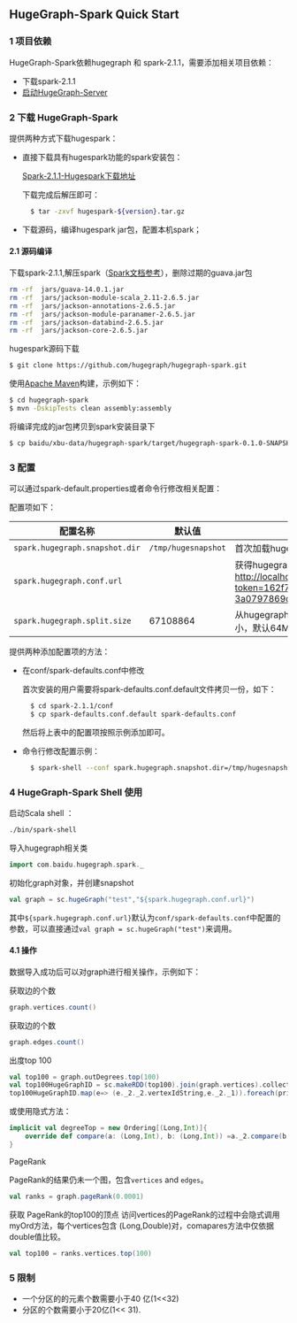 ## HugeGraph-Spark Quick Start

### 1 项目依赖

HugeGraph-Spark依赖hugegraph 和 spark-2.1.1，需要添加相关项目依赖：

- 下载spark-2.1.1
- [启动HugeGraph-Server](/quickstart/hugegraph-server.html)

### 2 下载 HugeGraph-Spark

提供两种方式下载hugespark：

- 直接下载具有hugespark功能的spark安装包：

  [Spark-2.1.1-Hugespark下载地址](https://hugegraph.github.io/hugegraph-doc/downloads/hugespark/hugespark-${version}.tar.gz)

  下载完成后解压即可：

  ```bash
    $ tar -zxvf hugespark-${version}.tar.gz
  ```

- 下载源码，编译hugespark jar包，配置本机spark；

#### 2.1 源码编译

下载spark-2.1.1,解压spark（[Spark文档参考](http://spark.apache.org)），删除过期的guava.jar包

```bash
rm -rf  jars/guava-14.0.1.jar
rm -rf  jars/jackson-module-scala_2.11-2.6.5.jar
rm -rf  jars/jackson-annotations-2.6.5.jar
rm -rf  jars/jackson-module-paranamer-2.6.5.jar
rm -rf  jars/jackson-databind-2.6.5.jar
rm -rf  jars/jackson-core-2.6.5.jar
```

hugespark源码下载

```bash
$ git clone https://github.com/hugegraph/hugegraph-spark.git
```

使用[Apache Maven](http://maven.apache.org/)构建，示例如下：

```bash
$ cd hugegraph-spark
$ mvn -DskipTests clean assembly:assembly
```

将编译完成的jar包拷贝到spark安装目录下

```bash
$ cp baidu/xbu-data/hugegraph-spark/target/hugegraph-spark-0.1.0-SNAPSHOT-jar-with-dependencies.jar ${spark-dir}/spark-2.1.1/jars/
```

### 3 配置

可以通过spark-default.properties或者命令行修改相关配置：

配置项如下：

配置名称                           | 默认值                 | 说明
------------------------------ | ------------------- | --------------------------------------------------------------------------------------------------------------
`spark.hugegraph.snapshot.dir` | `/tmp/hugesnapshot` | 首次加载hugegraph RDD 保存的位置
`spark.hugegraph.conf.url`     |                     | 获得hugegraph 配置的url，例如，<http://localhost:8080/graphs/hugegraph/conf?token=162f7848-0b6d-4faf-b557-3a0797869c55>
`spark.hugegraph.split.size`   | 67108864            | 从hugegraph中获取顶点和边时数据分割的大小，默认64M

提供两种添加配置项的方法：

- 在conf/spark-defaults.conf中修改

  首次安装的用户需要将spark-defaults.conf.default文件拷贝一份，如下：

  ```bash
    $ cd spark-2.1.1/conf
    $ cp spark-defaults.conf.default spark-defaults.conf
  ```

  然后将上表中的配置项按照示例添加即可。

- 命令行修改配置示例：

  ```bash
    $ spark-shell --conf spark.hugegraph.snapshot.dir=/tmp/hugesnapshot2
  ```

### 4 HugeGraph-Spark Shell 使用

启动Scala shell ：

```bash
./bin/spark-shell
```

导入hugegraph相关类

```scala
import com.baidu.hugegraph.spark._
```

初始化graph对象，并创建snapshot

```scala
val graph = sc.hugeGraph("test","${spark.hugegraph.conf.url}")
```

其中`${spark.hugegraph.conf.url}`默认为`conf/spark-defaults.conf`中配置的参数，可以直接通过`val graph = sc.hugeGraph("test")`来调用。

#### 4.1 操作

数据导入成功后可以对graph进行相关操作，示例如下：

获取边的个数

```scala
graph.vertices.count()
```

获取边的个数

```scala
graph.edges.count()
```

出度top 100

```scala
val top100 = graph.outDegrees.top(100)
val top100HugeGraphID = sc.makeRDD(top100).join(graph.vertices).collect
top100HugeGraphID.map(e=> (e._2._2.vertexIdString,e._2._1)).foreach(println)
```

或使用隐式方法：

```scala
implicit val degreeTop = new Ordering[(Long,Int)]{
    override def compare(a: (Long,Int), b: (Long,Int)) =a._2.compare(b._2)
}
```

PageRank

PageRank的结果仍未一个图，包含`vertices` and `edges`。

```scala
val ranks = graph.pageRank(0.0001)
```

获取 PageRank的top100的顶点 访问vertices的PageRank的过程中会隐式调用myOrd方法，每个vertices包含 (Long,Double)对，comapares方法中仅依据double值比较。

```scala
val top100 = ranks.vertices.top(100)
```

### 5 限制

- 一个分区的的元素个数需要小于40 亿(1<<32)
- 分区的个数需要小于20亿(1<< 31).
